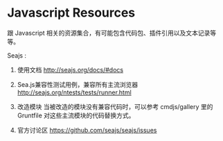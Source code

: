 Javascript Resources
============
跟 Javascript 相关的资源集合，有可能包含代码包、插件引用以及文本记录等等。


Seajs :

1. 使用文档
   http://seajs.org/docs/#docs

3. Sea.js兼容性测试用例，兼容所有主流浏览器
   http://seajs.org/ntests/tests/runner.html

4. 改造模块
   当被改造的模块没有兼容代码时，可以参考 cmdjs/gallery 里的 Gruntfile 对这些主流模块的代码替换方式。

5. 官方讨论区
   https://github.com/seajs/seajs/issues
